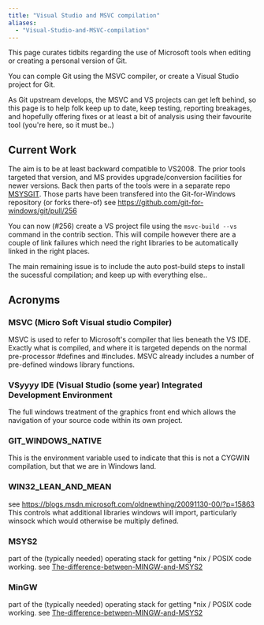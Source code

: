 ```yaml
---
title: "Visual Studio and MSVC compilation"
aliases:
  - "Visual-Studio-and-MSVC-compilation"
---
```

This page curates tidbits regarding the use of Microsoft tools when editing or creating a personal version of Git.

You can comple Git using the MSVC compiler, or create a Visual Studio project for Git.

As Git upstream develops, the MSVC and VS projects can get left behind, so this page is to help folk keep up to date, keep testing, reporting breakages, and hopefully offering fixes or at least a bit of analysis using their favourite tool (you're here, so it must be..)

Current Work
------------

The aim is to be at least backward compatible to VS2008. The prior tools targeted that version, and MS provides upgrade/conversion facilities for newer versions. Back then parts of the tools were in a separate repo [MSYSGIT](https://github.com/msysgit/msysgit). Those parts have been transfered into the Git-for-Windows repository (or forks there-of) see https://github.com/git-for-windows/git/pull/256

You can now (#256) create a VS project file using the `msvc-build --vs` command in the contrib section. This will compile however there are a couple of link failures which need the right libraries to be automatically linked in the right places.

The main remaining issue is to include the auto post-build steps to install the sucessful compilation; and keep up with everything else..

Acronyms
--------

### MSVC (Micro Soft Visual studio Compiler)
MSVC is used to refer to Microsoft's compiler that lies beneath the VS IDE. Exactly what is compiled, and where it is targeted depends on the normal pre-processor #defines and #includes. MSVC already includes a number of pre-defined windows library functions.

### VSyyyy IDE (Visual Studio (some year) Integrated Development Environment
The full windows treatment of the graphics front end which allows the navigation of your source code within its own project.

### GIT_WINDOWS_NATIVE
This is the environment variable used to indicate that this is not a CYGWIN compilation, but that we are in Windows land.

### WIN32_LEAN_AND_MEAN
see https://blogs.msdn.microsoft.com/oldnewthing/20091130-00/?p=15863 This controls what additional libraries windows will import, particularly winsock which would otherwise be multiply defined.

### MSYS2
part of the (typically needed) operating stack for getting *nix / POSIX code working. see [The-difference-between-MINGW-and-MSYS2](https://github.com/git-for-windows/git/wiki/The-difference-between-MINGW-and-MSYS2)

### MinGW
part of the (typically needed) operating stack for getting *nix / POSIX code working. see [The-difference-between-MINGW-and-MSYS2](https://github.com/git-for-windows/git/wiki/The-difference-between-MINGW-and-MSYS2)
